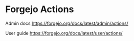 # Forgejo Actions

Admin docs
https://forgejo.org/docs/latest/admin/actions/

User guide
https://forgejo.org/docs/latest/user/actions/
